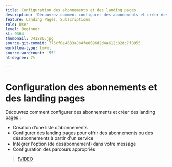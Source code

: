 ```yaml
---
title: Configuration des abonnements et des landing pages
description: 'Découvrez comment configurer des abonnements et créer des landing pages. '
feature: Landing Pages, Subscriptions
role: User
level: Beginner
kt: 9364
thumbnail: 341280.jpg
source-git-commit: 773cf0e4633a8b4fe0696d2d4a612c82dc7f8955
workflow-type: tm+mt
source-wordcount: '55'
ht-degree: 7%

---
```



# Configuration des abonnements et des landing pages

Découvrez comment configurer des abonnements et créer des landing pages :

* Création d’une liste dʼabonnements
* Configurer des landing pages pour offrir des abonnements ou des désabonnements à partir d&#39;un service
* Intégrer l&#39;option (de désabonnement) dans votre message
* Configuration des parcours appropriés

>[!VIDEO](https://video.tv.adobe.com/v/341280?quality=12&learn=on)

